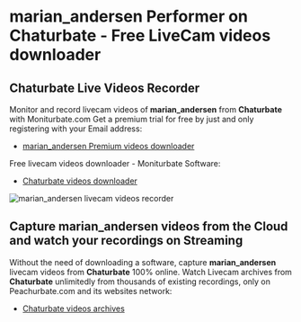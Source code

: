 # marian_andersen Performer on Chaturbate - Free LiveCam videos downloader

## Chaturbate Live Videos Recorder

Monitor and record livecam videos of **marian_andersen** from **Chaturbate** with Moniturbate.com
Get a premium trial for free by just and only registering with your Email address:
* [marian_andersen Premium videos downloader](https://moniturbate.com/request-demo-licence-key.html)

Free livecam videos downloader - Moniturbate Software:
* [Chaturbate videos downloader](https://moniturbate.com/moniturbate-download-software.html)

![marian_andersen livecam videos recorder](https://peachurnet.com/templates/moniturbate-software.png)


## Capture marian_andersen videos from the Cloud and watch your recordings on Streaming

Without the need of downloading a software, capture **marian_andersen** livecam videos from **Chaturbate** 100% online.
Watch Livecam archives from **Chaturbate** unlimitedly from thousands of existing recordings, only on Peachurbate.com and its websites network:
* [Chaturbate videos archives](https://peachurnet.com/)